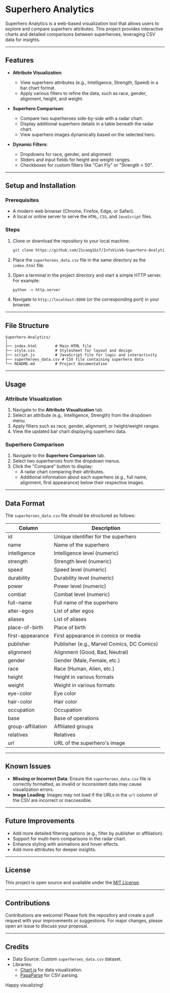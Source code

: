 
# Superhero Analytics

Superhero Analytics is a web-based visualization tool that allows users to explore and compare superhero attributes. This project provides interactive charts and detailed comparisons between superheroes, leveraging CSV data for insights.

---

## Features

- **Attribute Visualization**: 
  - View superhero attributes (e.g., Intelligence, Strength, Speed) in a bar chart format.
  - Apply various filters to refine the data, such as race, gender, alignment, height, and weight.
  
- **Superhero Comparison**:
  - Compare two superheroes side-by-side with a radar chart.
  - Display additional superhero details in a table beneath the radar chart.
  - View superhero images dynamically based on the selected hero.

- **Dynamic Filters**:
  - Dropdowns for race, gender, and alignment.
  - Sliders and input fields for height and weight ranges.
  - Checkboxes for custom filters like "Can Fly" or "Strength > 50".

---

## Setup and Installation

### Prerequisites

- A modern web browser (Chrome, Firefox, Edge, or Safari).
- A local or online server to serve the `HTML`, `CSS`, and `JavaScript` files.

### Steps

1. Clone or download the repository to your local machine.
   ```bash
   git clone https://github.com/21caog1bif/InfoVisVA-Superhero-Analytics.git
   ```

2. Place the `superheroes_data.csv` file in the same directory as the `index.html` file.

3. Open a terminal in the project directory and start a simple HTTP server. For example:
   ```bash
   python -m http.server
   ```

4. Navigate to `http://localhost:8000` (or the corresponding port) in your browser.

---

## File Structure

```
Superhero-Analytics/
│
├── index.html        # Main HTML file
├── style.css         # Stylesheet for layout and design
├── script.js         # JavaScript file for logic and interactivity
├── superheroes_data.csv # CSV file containing superhero data
└── README.md         # Project documentation
```

---

## Usage

### Attribute Visualization
1. Navigate to the **Attribute Visualization** tab.
2. Select an attribute (e.g., Intelligence, Strength) from the dropdown menu.
3. Apply filters such as race, gender, alignment, or height/weight ranges.
4. View the updated bar chart displaying superhero data.

### Superhero Comparison
1. Navigate to the **Superhero Comparison** tab.
2. Select two superheroes from the dropdown menus.
3. Click the "Compare" button to display:
   - A radar chart comparing their attributes.
   - Additional information about each superhero (e.g., full name, alignment, first appearance) below their respective images.

---

## Data Format

The `superheroes_data.csv` file should be structured as follows:

| Column              | Description                                |
|---------------------|--------------------------------------------|
| id                  | Unique identifier for the superhero        |
| name                | Name of the superhero                     |
| intelligence        | Intelligence level (numeric)              |
| strength            | Strength level (numeric)                  |
| speed               | Speed level (numeric)                     |
| durability          | Durability level (numeric)                |
| power               | Power level (numeric)                     |
| combat              | Combat level (numeric)                    |
| full-name           | Full name of the superhero                |
| alter-egos          | List of alter egos                        |
| aliases             | List of aliases                           |
| place-of-birth      | Place of birth                             |
| first-appearance    | First appearance in comics or media       |
| publisher           | Publisher (e.g., Marvel Comics, DC Comics)|
| alignment           | Alignment (Good, Bad, Neutral)            |
| gender              | Gender (Male, Female, etc.)               |
| race                | Race (Human, Alien, etc.)                 |
| height              | Height in various formats                 |
| weight              | Weight in various formats                 |
| eye-color           | Eye color                                 |
| hair-color          | Hair color                                |
| occupation          | Occupation                                |
| base                | Base of operations                        |
| group-affiliation   | Affiliated groups                         |
| relatives           | Relatives                                 |
| url                 | URL of the superhero's image              |

---

## Known Issues

- **Missing or Incorrect Data**: Ensure the `superheroes_data.csv` file is correctly formatted, as invalid or inconsistent data may cause visualization errors.
- **Image Loading**: Images may not load if the URLs in the `url` column of the CSV are incorrect or inaccessible.

---

## Future Improvements

- Add more detailed filtering options (e.g., filter by publisher or affiliation).
- Support for multi-hero comparisons in the radar chart.
- Enhance styling with animations and hover effects.
- Add more attributes for deeper insights.

---

## License

This project is open source and available under the [MIT License](LICENSE).

---

## Contributions

Contributions are welcome! Please fork the repository and create a pull request with your improvements or suggestions. For major changes, please open an issue to discuss your proposal.

---

## Credits

- Data Source: Custom `superheroes_data.csv` dataset.
- Libraries:
  - [Chart.js](https://www.chartjs.org/) for data visualization.
  - [PapaParse](https://www.papaparse.com/) for CSV parsing.

Happy visualizing!
